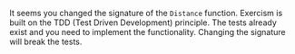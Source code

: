 It seems you changed the signature of the `Distance` function. 
Exercism is built on the TDD (Test Driven Development) principle. 
The tests already exist and you need to implement the functionality.
Changing the signature will break the tests.
